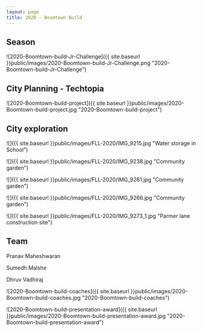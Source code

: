 ```yaml
---
layout: page
title: 2020 - Boomtown Build
---
```


## Season

![2020-Boomtown-build-Jr-Challenge]({{ site.baseurl }}public/images/2020-Boomtown-build-Jr-Challenge.png "2020-Boomtown-build-Jr-Challenge")


<!-- <iframe frameborder="0" scrolling="no" marginheight="0" marginwidth="0"width="788.54" height="443" type="text/html" src="https://www.youtube.com/embed/s7ZqUkntyNc?autoplay=0&fs=0&iv_load_policy=3&showinfo=0&rel=0&cc_load_policy=0&start=0&end=0"></iframe> -->

## City Planning - Techtopia
![2020-Boomtown-build-project]({{ site.baseurl }}public/images/2020-Boomtown-build-project.jpg "2020-Boomtown-build-project")


## City exploration

![]({{ site.baseurl }}public/images/FLL-2020/IMG_9215.jpg "Water storage in School")

![]({{ site.baseurl }}public/images/FLL-2020/IMG_9238.jpg "Community garden")

![]({{ site.baseurl }}public/images/FLL-2020/IMG_9261.jpg "Community garden")

![]({{ site.baseurl }}public/images/FLL-2020/IMG_9266.jpg "Community garden")

![]({{ site.baseurl }}public/images/FLL-2020/IMG_9273_1.jpg "Parmer lane construction site")

## Team
Pranav Maheshwaran

Sumedh Malshe

Dhruv Vadhiraj

![2020-Boomtown-build-coaches]({{ site.baseurl }}public/images/2020-Boomtown-build-coaches.jpg "2020-Boomtown-build-coaches")

![2020-Boomtown-build-presentation-award]({{ site.baseurl }}public/images/2020-Boomtown-build-presentation-award.jpg "2020-Boomtown-build-presentation-award")
